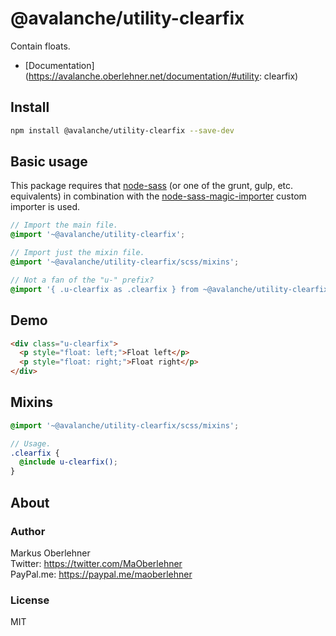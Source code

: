 # @avalanche/utility-clearfix
Contain floats.

- [Documentation](https://avalanche.oberlehner.net/documentation/#utility: clearfix)

## Install
```bash
npm install @avalanche/utility-clearfix --save-dev
```

## Basic usage
This package requires that [node-sass](https://github.com/sass/node-sass) (or one of the grunt, gulp, etc. equivalents) in combination with the [node-sass-magic-importer](https://github.com/maoberlehner/node-sass-magic-importer) custom importer is used.

```scss
// Import the main file.
@import '~@avalanche/utility-clearfix';

// Import just the mixin file.
@import '~@avalanche/utility-clearfix/scss/mixins';

// Not a fan of the "u-" prefix?
@import '{ .u-clearfix as .clearfix } from ~@avalanche/utility-clearfix';
```

## Demo
```html
<div class="u-clearfix">
  <p style="float: left;">Float left</p>
  <p style="float: right;">Float right</p>
</div>
```

## Mixins
```scss
@import '~@avalanche/utility-clearfix/scss/mixins';

// Usage.
.clearfix {
  @include u-clearfix();
}
```

## About
### Author
Markus Oberlehner  
Twitter: https://twitter.com/MaOberlehner  
PayPal.me: https://paypal.me/maoberlehner

### License
MIT
